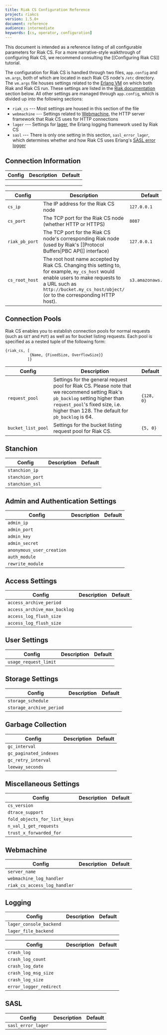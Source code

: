 ```yaml
---
title: Riak CS Configuration Reference
project: riakcs
version: 1.5.0+
document: reference
audience: intermediate
keywords: [cs, operator, configuration]
---
```


This document is intended as a reference listing of all configurable
parameters for Riak CS. For a more narrative-style walkthrough of
configuring Riak CS, we recommend consulting the [[Configuring Riak CS]]
tutorial.

The configuration for Riak CS is handled through two files, `app.config`
and `vm.args`, both of which are located in each Riak CS node's `/etc`
directory. The `vm.args` file houses settings related to the [Erlang
VM](http://www.erlang.org/) on which both Riak and Riak CS run. These
settings are listed in the [Riak
documentation](http://docs.basho.com/riak/1.4.12/ops/advanced/configs/configuration-files/#Configuring-Your-code-vm-args-code-)
section below. All other settings are managed through `app.config`,
which is divided up into the following sections:

* `riak_cs` --- Most settings are housed in this section of the file
* `webmachine` --- Settings related to
  [Webmachine](https://github.com/basho/webmachine), the HTTP server
  framework that Riak CS uses for HTTP connections
* `lager` --- Settings for [lager](https://github.com/basho/lager), the
  Erlang logging framework used by Riak CS
* `sasl` --- There is only one setting in this section,
  `sasl_error_lager`, which determines whether and how Riak CS uses
  Erlang's [SASL error
  logger](http://www.erlang.org/doc/man/sasl_app.html)

## Connection Information

<table class="riak-conf">
<thead><tr><th>Config</th><th>Description</th><th>Default</th></tr></thead>
<tbody>
<tr>
<td><code></code></td>
<td></td>
<td><code></code></td>
</tr>
<tr>
<td><code></code></td>
<td></td>
<td><code></code></td>
</tr>
<tr>
<td><code></code></td>
<td></td>
<td><code></code></td>
</tr>
</tbody>
</table>


<table class="riak-conf">
<thead><tr><th>Config</th><th>Description</th><th>Default</th></tr></thead>
<tbody>
<tr>
<td><code>cs_ip</code></td>
<td>The IP address for the Riak CS node</td>
<td><code>127.0.0.1</code></td>
</tr>
<tr>
<td><code>cs_port</code></td>
<td>The TCP port for the Riak CS node (whether HTTP or HTTPS)</td>
<td><code>8087</code></td>
</tr>
<tr>
<td><code>riak_pb_port</code></td>
<td>The TCP port for the Riak CS node's corresponding Riak node (used by
Riak's [[Protocol Buffers|PBC API]] interface)
<td><code>127.0.0.1</code></td>
</tr>
<tr>
<td><code>cs_root_host</code></td>
<td>The root host name accepted by Riak CS.  Changing this setting to,
for example, <code>my_cs_host</code> would enable users to make requests
to a URL such as <code>http://bucket.my_cs_host/object/</code> (or to the
corresponding HTTP host).</td>
<td><code>s3.amazonaws.com</code></td>
</tr>
</tbody>
</table>

## Connection Pools

Riak CS enables you to establish connection pools for normal requests
(such as `GET` and `PUT`) as well as for bucket listing requests. Each
pool is specified as a nested tuple of the following form:

```appconfig
{riak_cs, [
           {Name, {FixedSize, OverflowSize}}
          ]}
```

<table class="riak-conf">
<thead><tr><th>Config</th><th>Description</th><th>Default</th></tr></thead>
<tbody>
<tr>
<td><code>request_pool</code></td>
<td>Settings for the general request pool for Riak CS. Please note that
we recommend setting Riak's <code>pb_backlog</code> setting higher than
<code>request_pool</code>'s fixed size, i.e. higher than 128. The
default for <code>pb_backlog</code> is 64.</td>
<td><code>{128, 0}</code></td>
</tr>
<tr>
<td><code>bucket_list_pool</code></td>
<td>Settings for the bucket listing request pool for Riak CS.</td>
<td><code>{5, 0}</code></td>
</tr>
</tbody>
</table>

## Stanchion

<table class="riak-conf">
<thead><tr><th>Config</th><th>Description</th><th>Default</th></tr></thead>
<tbody>
<tr>
<td><code>stanchion_ip</code></td>
<td></td>
<td><code></code></td>
</tr>
<tr>
<td><code>stanchion_port</code></td>
<td></td>
<td><code></code></td>
</tr>
<tr>
<td><code>stanchion_ssl</code></td>
<td></td>
<td><code></code></td>
</tr>
</tbody>
</table>

## Admin and Authentication Settings

<table class="riak-conf">
<thead><tr><th>Config</th><th>Description</th><th>Default</th></tr></thead>
<tbody>
<tr>
<td><code>admin_ip</code></td>
<td></td>
<td><code></code></td>
</tr>
<tr>
<td><code>admin_port</code></td>
<td></td>
<td><code></code></td>
</tr>
<tr>
<td><code>admin_key</code></td>
<td></td>
<td><code></code></td>
</tr>
<tr>
<td><code>admin_secret</code></td>
<td></td>
<td><code></code></td>
</tr>
<tr>
<td><code>anonymous_user_creation</code></td>
<td></td>
<td><code></code></td>
</tr>
<tr>
<td><code>auth_module</code></td>
<td></td>
<td><code></code></td>
</tr>
<tr>
<td><code>rewrite_module</code></td>
<td></td>
<td><code></code></td>
</tr>
</tbody>
</table>

## Access Settings

<table class="riak-conf">
<thead><tr><th>Config</th><th>Description</th><th>Default</th></tr></thead>
<tbody>
<tr>
<td><code>access_archive_period</code></td>
<td></td>
<td><code></code></td>
</tr>
<tr>
<td><code>access_archive_max_backlog</code></td>
<td></td>
<td><code></code></td>
</tr>
<tr>
<td><code>access_log_flush_size</code></td>
<td></td>
<td><code></code></td>
</tr>
<tr>
<td><code>access_log_flush_size</code></td>
<td></td>
<td><code></code></td>
</tr>
</tbody>
</table>

## User Settings

<table class="riak-conf">
<thead><tr><th>Config</th><th>Description</th><th>Default</th></tr></thead>
<tbody>
<tr>
<td><code>usage_request_limit</code></td>
<td></td>
<td><code></code></td>
</tr>
</tbody>
</table>

## Storage Settings

<table class="riak-conf">
<thead><tr><th>Config</th><th>Description</th><th>Default</th></tr></thead>
<tbody>
<tr>
<td><code>storage_schedule</code></td>
<td></td>
<td><code></code></td>
</tr>
<tr>
<td><code>storage_archive_period</code></td>
<td></td>
<td><code></code></td>
</tr>
</tbody>
</table>

## Garbage Collection

<table class="riak-conf">
<thead><tr><th>Config</th><th>Description</th><th>Default</th></tr></thead>
<tbody>
<tr>
<td><code>gc_interval</code></td>
<td></td>
<td><code></code></td>
</tr>
<tr>
<td><code>gc_paginated_indexes</code></td>
<td></td>
<td><code></code></td>
</tr>
<tr>
<td><code>gc_retry_interval</code></td>
<td></td>
<td><code></code></td>
</tr>
<tr>
<td><code>leeway_seconds</code></td>
<td></td>
<td><code></code></td>
</tr>
</tbody>
</table>

## Miscellaneous Settings

<table class="riak-conf">
<thead><tr><th>Config</th><th>Description</th><th>Default</th></tr></thead>
<tbody>
<tr>
<td><code>cs_version</code></td>
<td></td>
<td><code></code></td>
</tr>
<tr>
<td><code>dtrace_support</code></td>
<td></td>
<td><code></code></td>
</tr>
<tr>
<td><code>fold_objects_for_list_keys</code></td>
<td></td>
<td><code></code></td>
</tr>
<tr>
<td><code>n_val_1_get_requests</code></td>
<td></td>
<td><code></code></td>
</tr>
<tr>
<td><code>trust_x_forwarded_for</code></td>
<td></td>
<td><code></code></td>
</tr>
</tbody>
</table>

## Webmachine

<table class="riak-conf">
<thead><tr><th>Config</th><th>Description</th><th>Default</th></tr></thead>
<tbody>
<tr>
<td><code>server_name</code></td>
<td></td>
<td><code></code></td>
</tr>
<tr>
<td><code>webmachine_log_handler</code></td>
<td></td>
<td><code></code></td>
</tr>
<tr>
<td><code>riak_cs_access_log_handler</code></td>
<td></td>
<td><code></code></td>
</tr>
</tbody>
</table>

## Logging

<table class="riak-conf">
<thead><tr><th>Config</th><th>Description</th><th>Default</th></tr></thead>
<tbody>
<tr>
<td><code>lager_console_backend</code></td>
<td></td>
<td><code></code></td>
</tr>
<tr>
<td><code>lager_file_backend</code></td>
<td></td>
<td><code></code></td>
</tr>
</tbody>
</table>

<table class="riak-conf">
<thead><tr><th>Config</th><th>Description</th><th>Default</th></tr></thead>
<tbody>
<tr>
<td><code>crash_log</code></td>
<td></td>
<td><code></code></td>
</tr>
<tr>
<td><code>crash_log_count</code></td>
<td></td>
<td><code></code></td>
</tr>
<tr>
<td><code>crash_log_date</code></td>
<td></td>
<td><code></code></td>
</tr>
<tr>
<td><code>crash_log_msg_size</code></td>
<td></td>
<td><code></code></td>
</tr>
<tr>
<td><code>crash_log_size</code></td>
<td></td>
<td><code></code></td>
</tr>
<tr>
<td><code>error_logger_redirect</code></td>
<td></td>
<td><code></code></td>
</tr>
</tbody>
</table>

## SASL

<table class="riak-conf">
<thead><tr><th>Config</th><th>Description</th><th>Default</th></tr></thead>
<tbody>
<tr>
<td><code>sasl_error_lager</code></td>
<td></td>
<td><code></code></td>
</tr>
</tbody>
</table>
